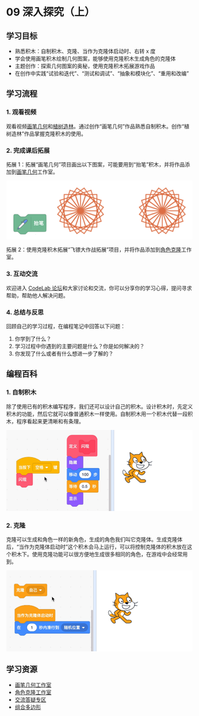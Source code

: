 # 09 深入探究（上）

## 学习目标

* 熟悉积木：自制积木、克隆、当作为克隆体启动时、右转 x 度
* 学会使用画笔积木绘制几何图案，能够使用克隆积木生成角色的克隆体
* 主题创作：探索几何图案的奥秘，使用克隆积木拓展游戏作品
* 在创作中实践“试验和迭代”、“测试和调试”、“抽象和模块化”、“重用和改编”

## 学习流程

### 1. 观看视频

观看视频[画笔几何](https://www.bilibili.com/video/BV1jT4y1K7iA?p=18)和[植树造林](https://www.bilibili.com/video/BV1jT4y1K7iA?p=19)。通过创作“画笔几何”作品熟悉自制积木。创作“植树造林”作品掌握克隆积木的使用。

### 2. 完成课后拓展

拓展 1：拓展“画笔几何”项目画出以下图案，可能要用到“抬笔”积木，并将作品添加到[画笔几何](https://create.codelab.club/studios/368/)工作室。

![](.gitbook/assets/9.1-tuo-zhan-1.png)

拓展 2：使用克隆积木拓展“飞镖大作战拓展”项目，并将作品添加到[角色克隆](https://create.codelab.club/studios/369/)工作室。



### 3. 互动交流

欢迎进入 [CodeLab 论坛](https://discuss.codelab.club/c/8-category/8)和大家讨论和交流，你可以分享你的学习心得，提问寻求帮助，帮助他人解决问题。

### 4. 总结与反思

回顾自己的学习过程，在编程笔记中回答以下问题：

1. 你学到了什么？
2. 学习过程中你遇到的主要问题是什么？你是如何解决的？
3. 你发现了什么或者有什么想进一步了解的？

## 编程百科

### 1. 自制积木

除了使用已有的积木编写程序，我们还可以设计自己的积木。设计积木时，先定义积木的功能，然后它就可以像普通积木一样使用。自制积木用一个积木代替一段积木，程序看起来更清晰和有条理。

![](.gitbook/assets/9.2-shan-xian-.gif)

### 2. 克隆

克隆可以生成和角色一样的新角色，生成的角色我们叫它克隆体。生成克隆体后，“当作为克隆体启动时”这个积木会马上运行，可以将控制克隆体的积木放在这个积木下。使用克隆功能可以很方便地生成很多相同的角色，在游戏中会经常用到。

![](.gitbook/assets/9.3-ke-long-.gif)

## 学习资源

* [画笔几何工作室](https://create.codelab.club/studios/368/)
* [角色克隆工作室](https://create.codelab.club/studios/369/)
* [交流答疑专区](https://discuss.codelab.club/c/8-category/32-category/32)
* [组合多边形](https://create.codelab.club/projects/7887/)

